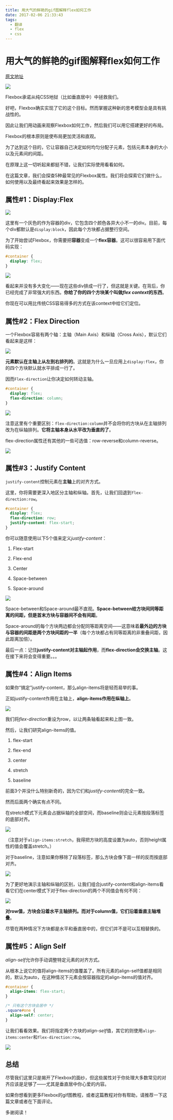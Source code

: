 ```yaml
---
title: 用大气的鲜艳的gif图解释flex如何工作
date: 2017-02-06 21:33:43
tags:
  - 翻译
  - flex
  - css
---
```


# 用大气的鲜艳的gif图解释flex如何工作

[原文地址](https://medium.freecodecamp.com/an-animated-guide-to-flexbox-d280cf6afc35#.ja80b5m9j)

![](./flex.png)

Flexbox承诺从纯CSS地狱（比如垂直居中）中拯救我们。

好吧，Flexbox确实实现了它的这个目标。然而掌握这种新的思考模型会是具有挑战性的。

因此让我们用动画来观察Flexbox如何工作，然后我们可以用它搭建更好的布局。

Flexbox的根本原则是使布局更加灵活和直观。

为了达到这个目的，它让容器自己决定如何均匀分配子元素，包括元素本身的大小以及元素间的间距。

在原理上这一切听起来都挺不错，让我们实际使用看看如何。

在这篇文章，我们会探查5种最常见的Flexbox属性。我们将会探索它们做什么，如何使用以及最终看起来效果是怎样的。

## 属性#1：Display:Flex

![](./display_block.gif)

这里有一个灰色的作为容器的div，它包含四个颜色各异大小不一的div。目前，每个div都默认是`display:block`，因此每个方块都占据整行空间。

为了开始尝试Flexbox，你需要把**容器**变成一个**flex容器**。这可以很容易用下面代码实现：

```css
#container {
  display: flex;
}
```

![](./display_flex.gif)

看起来并没有多大变化——现在这些div排成一行了，但这就是关键。在背后，你已经完成了非常强大的东西。**你给了你的四个方块某个叫做*flex context*的东西**。

你现在可以用比传统CSS容易得多的方式在该context中给它们定位。

## 属性#2：Flex Direction

一个Flexbox容易有两个轴：主轴（Main Axis）和纵轴（Cross Axis），默认它们看起来是这样：

![](./flex_axes.png)

**元素默认在主轴上从左到右排列的**。这就是为什么一旦应用上`display:flex`，你的四个方块默认就水平排成一行了。

因而`Flex-direction`让你决定如何转动主轴。

```css
#container {
  display: flex;
  flex-direction: column;
}
```

![](./flex_direction.gif)

注意这里有个重要区别：`flex-direction:column`并不会将你的方块从在主轴排列改为在纵轴排列。**它将主轴本身从水平改为垂直的了**。

flex-direction属性还有其他的一些可选值：row-reverse和column-reverse。

![](./flex_direction_reverse.gif)

## 属性#3：Justify Content

`justify-content`控制元素在**主轴**上的对齐方式。

这里，你将需要更深入地区分主轴和纵轴。首先，让我们回退到`flex-direction:row`。

```css
#container {
  display: flex;
  flex-direction: row;
  justify-content: flex-start;
}
```

你可以随意使用以下5个值来定义*justify-content*：

1. Flex-start

2. Flex-end

3. Center

4. Space-between

5. Space-around

![](./flex_justify_content.gif)

Space-between和Space-around最不直观。**Space-between给方块间同等距离的间距，但是首末方块与容器间不会有间距**。

Space-around的每个方块两边都会分配同等距离空间——这意味着**最外边的方块与容器的间距是两个方块间距的一半**（每个方块都占有同等距离的非重叠间距，因此距离加倍）。

最后一点：记住**justify-content对主轴起作用**，而**flex-direction会交换主轴**。这在接下来将会变得重要。。。

## 属性#4：Align Items

如果你“搞定”justify-content，那么align-items将是轻而易举的事。

正如justify-content作用在主轴上，**align-items作用在纵轴上**。

![](./flex_axes.png)

我们将*flex-direction*重设为row，以让两条轴看起来和上图一致。

然后，让我们研究align-items的值。

1. flex-start

2. flex-end

3. center

4. stretch

5. baseline

前面3个并没什么特别新奇的，因为它们和*justify-content*的完全一致。

然而后面两个确实有点不同。

在stretch模式下元素会占据纵轴的全部空间，而baseline则会让元素按段落标签的底部对齐。

![](./align_items.gif)

（注意对于`align-items:stretch`，我得把方块的高度设置为auto，否则height属性的值会覆盖stretch。）

对于baseline，注意如果你移除了段落标签，那么方块会像下面一样的反而按底部对齐。

![](./align_items_baseline.png)

为了更好地演示主轴和纵轴的区别，让我们组合justify-content和align-items看看它们在center模式下对于flex-direction的两个不同值会有何不同：

![](./align_items_directions.gif)

**对row值，方块会沿着水平主轴排列。而对于column值，它们沿着垂直主轴堆叠**。

尽管在两种情况下方块都是水平和垂直居中的，但它们并不是可以互相替换的。

## 属性#5：Align Self

*align-self*允许你手动调整特定元素的对齐方式。

从根本上说它的值将align-items的值覆盖了。所有元素的align-self值都是相同的，默认为auto，在这种情况下元素会按容器指定的align-items的值对齐。

```css
#container {
  align-items: flex-start;
}

/* 只有这个方块会居中 */
.square#one {
  align-self: center;
}
```

让我们看看效果。我们将指定两个方块的*align-self*值，其它的则使用`align-items:center`和`flex-direction:row`。

![](./align_self.gif)

## 总结

尽管我们这里只是揭开了Flexbox的面纱，但这些属性对于你处理大多数常见的对齐应该是足够了——尤其是垂直居中你心爱的内容。

如果你想看到更多Flexbox的gif图教程，或者这篇教程对你有帮助，请推荐一下这篇文章或者在下面评论。

多谢阅读！